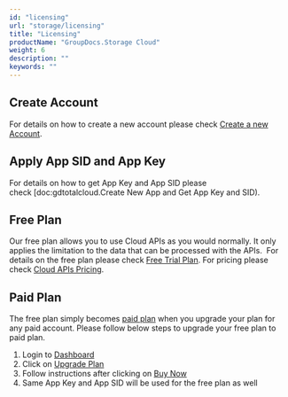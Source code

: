 ```yaml
---
id: "licensing"
url: "storage/licensing"
title: "Licensing"
productName: "GroupDocs.Storage Cloud"
weight: 6
description: ""
keywords: ""
---
```

## Create Account ##

For details on how to create a new account please check [Create a new Account](https://idsrv.asposeptyltd.com/identity/signup?signin#afd1a248967c69e396baddcd488ef333).

## Apply App SID and App Key ##

For details on how to get App Key and App SID please check [doc:gdtotalcloud.Create New App and Get App Key and SID).

## Free Plan ##

Our free plan allows you to use Cloud APIs as you would normally. It only applies the limitation to the data that can be processed with the APIs.  For details on the free plan please check [Free Trial Plan](https://purchase.groupdocs.cloud/trial). For pricing please check [Cloud APIs Pricing](https://purchase.groupdocs.cloud/pricing).

## Paid Plan ##

The free plan simply becomes [paid plan](https://purchase.groupdocs.cloud/pricing) when you upgrade your plan for any paid account. Please follow below steps to upgrade your free plan to paid plan.

1. Login to [Dashboard](https://dashboard.groupdocs.cloud)
1. Click on [Upgrade Plan](https://dashboard.groupdocs.cloudplan)
1. Follow instructions after clicking on [Buy Now](https://dashboard.groupdocs.cloudplan/subscribe/320)
1. Same App Key and App SID will be used for the free plan as well
